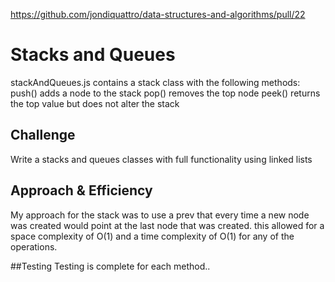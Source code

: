 https://github.com/jondiquattro/data-structures-and-algorithms/pull/22

# Stacks and Queues
stackAndQueues.js contains a stack class with the following methods:
push() adds a node to the stack
pop() removes the top node
peek() returns the top value but does not alter the stack

## Challenge
Write a stacks and queues classes with full functionality using linked lists

## Approach & Efficiency
My approach for the stack was to use a prev that every time a new node was created would point at the last node that was created.
this allowed for a space complexity of O(1) and a time complexity of O(1) for any of the operations.

##Testing
Testing is complete for each method..